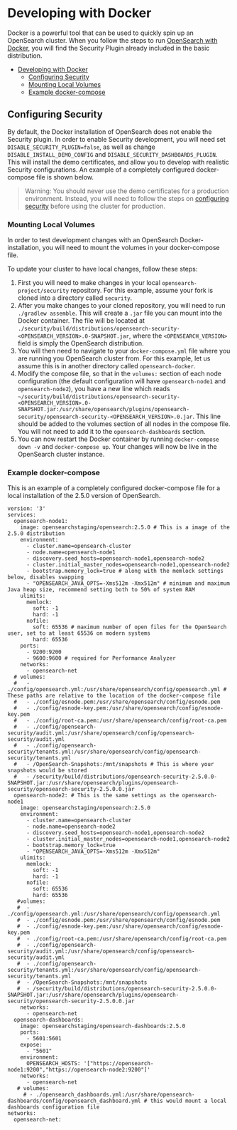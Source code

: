 # Developing with Docker

Docker is a powerful tool that can be used to quickly spin up an OpenSearch cluster. When you follow the steps to run [OpenSearch with Docker](https://opensearch.org/docs/latest/install-and-configure/install-opensearch/docker/), you will find the Security Plugin already included in the basic distribution.

- [Developing with Docker](#developing-with-docker)
    - [Configuring Security](#configuring-security)
    - [Mounting Local Volumes](#mounting-local-volumes)
    - [Example docker-compose](#example-docker-compose)


## Configuring Security

By default, the Docker installation of OpenSearch does not enable the Security plugin. In order to enable Security development, you will need set `DISABLE_SECURITY_PLUGIN=false`, as well as change `DISABLE_INSTALL_DEMO_CONFIG` and `DISABLE_SECURITY_DASHBOARDS_PLUGIN`. This will install the demo certificates, and allow you to develop with realistic Security configurations. An example of a completely configured docker-compose file is shown below.

> Warning: You should never use the demo certificates for a production environment. Instead, you will need to follow the steps on [configuring security](https://opensearch.org/docs/latest/security/configuration/index/) before using the cluster for production.

### Mounting Local Volumes

In order to test development changes with an OpenSearch Docker-installation, you will need to mount the volumes in your docker-compose file.

To update your cluster to have local changes, follow these steps:

1. First you will need to make changes in your local `opensearch-project/security` repository. For this example, assume your fork is cloned into a directory called `security`.
2. After you make changes to your cloned repository, you will need to run `./gradlew assemble`. This will create a `.jar` file you can mount into the Docker container. The file will be located at `./security/build/distributions/opensearch-security-<OPENSEARCH_VERSION>.0-SNAPSHOT.jar`, where the `<OPENSEARCH_VERSION>` field is simply the OpenSearch distribution.
3. You will then need to navigate to your `docker-compose.yml` file where you are running you OpenSearch cluster from. For this example, let us assume this is in another directory called `opensearch-docker`.
4. Modify the compose file, so that in the `volumes:` section of each node configuration (the default configuration will have `opensearch-node1` and `opensearch-node2`), you have a new line which reads `~/security/build/distributions/opensearch-security-<OPENSEARCH_VERSION>.0-SNAPSHOT.jar:/usr/share/opensearch/plugins/opensearch-security/opensearch-security-<OPENSEARCH_VERSION>.0.jar`. This line should be added to the volumes section of all nodes in the compose file. You will not need to add it to the `opensearch-dashboards` section.
5. You can now restart the Docker container by running `docker-compose down -v` and `docker-compose up`. Your changes will now be live in the OpenSearch cluster instance.

### Example docker-compose

This is an example of a completely configured docker-compose file for a local installation of the 2.5.0 version of OpenSearch.

```
version: '3'
services:
  opensearch-node1:
    image: opensearchstaging/opensearch:2.5.0 # This is a image of the 2.5.0 distribution
    environment:
      - cluster.name=opensearch-cluster
      - node.name=opensearch-node1
      - discovery.seed_hosts=opensearch-node1,opensearch-node2
      - cluster.initial_master_nodes=opensearch-node1,opensearch-node2
      - bootstrap.memory_lock=true # along with the memlock settings below, disables swapping
      - "OPENSEARCH_JAVA_OPTS=-Xms512m -Xmx512m" # minimum and maximum Java heap size, recommend setting both to 50% of system RAM
    ulimits:
      memlock:
        soft: -1
        hard: -1
      nofile:
        soft: 65536 # maximum number of open files for the OpenSearch user, set to at least 65536 on modern systems
        hard: 65536
    ports:
      - 9200:9200
      - 9600:9600 # required for Performance Analyzer
    networks:
      - opensearch-net
  # volumes:
  #   - ./config/opensearch.yml:/usr/share/opensearch/config/opensearch.yml # These paths are relative to the location of the docker-compose file
  #   - ./config/esnode.pem:/usr/share/opensearch/config/esnode.pem
  #   - ./config/esnode-key.pem:/usr/share/opensearch/config/esnode-key.pem
  #   - ./config/root-ca.pem:/usr/share/opensearch/config/root-ca.pem
  #   - ./config/opensearch-security/audit.yml:/usr/share/opensearch/config/opensearch-security/audit.yml
  #   - ./config/opensearch-security/tenants.yml:/usr/share/opensearch/config/opensearch-security/tenants.yml
  #   - /OpenSearch-Snapshots:/mnt/snapshots # This is where your snapshots would be stored
  #   - /security/build/distributions/opensearch-security-2.5.0.0-SNAPSHOT.jar:/usr/share/opensearch/plugins/opensearch-security/opensearch-security-2.5.0.0.jar
  opensearch-node2: # This is the same settings as the opensearch-node1
    image: opensearchstaging/opensearch:2.5.0
    environment:
      - cluster.name=opensearch-cluster
      - node.name=opensearch-node2
      - discovery.seed_hosts=opensearch-node1,opensearch-node2
      - cluster.initial_master_nodes=opensearch-node1,opensearch-node2
      - bootstrap.memory_lock=true
      - "OPENSEARCH_JAVA_OPTS=-Xms512m -Xmx512m"
    ulimits:
      memlock:
        soft: -1
        hard: -1
      nofile:
        soft: 65536
        hard: 65536
   #volumes:
   #  - ./config/opensearch.yml:/usr/share/opensearch/config/opensearch.yml
   #  - ./config/esnode.pem:/usr/share/opensearch/config/esnode.pem
   #  - ./config/esnode-key.pem:/usr/share/opensearch/config/esnode-key.pem
   #  - ./config/root-ca.pem:/usr/share/opensearch/config/root-ca.pem
   #  - ./config/opensearch-security/audit.yml:/usr/share/opensearch/config/opensearch-security/audit.yml
   #  - ./config/opensearch-security/tenants.yml:/usr/share/opensearch/config/opensearch-security/tenants.yml
   #  - /OpenSearch-Snapshots:/mnt/snapshots
   #  - /security/build/distributions/opensearch-security-2.5.0.0-SNAPSHOT.jar:/usr/share/opensearch/plugins/opensearch-security/opensearch-security-2.5.0.0.jar
    networks:
      - opensearch-net
  opensearch-dashboards:
    image: opensearchstaging/opensearch-dashboards:2.5.0
    ports:
      - 5601:5601
    expose:
      - "5601"
    environment:
      OPENSEARCH_HOSTS: '["https://opensearch-node1:9200","https://opensearch-node2:9200"]'
    networks:
      - opensearch-net
   # volumes:
     # - ./opensearch_dashboards.yml:/usr/share/opensearch-dashboards/config/opensearch_dashboard.yml # this would mount a local dashboards configuration file
networks:
  opensearch-net:
```
